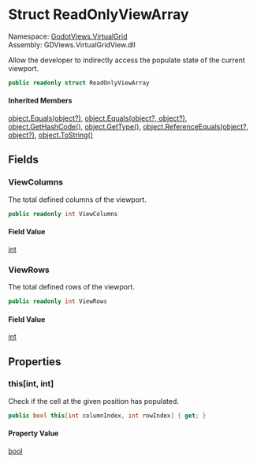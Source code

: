 # <a id="GodotViews_VirtualGrid_ReadOnlyViewArray"></a> Struct ReadOnlyViewArray

Namespace: [GodotViews.VirtualGrid](GodotViews.VirtualGrid.md)  
Assembly: GDViews.VirtualGridView.dll  

Allow the developer to indirectly access the populate state of the current viewport.

```csharp
public readonly struct ReadOnlyViewArray
```

#### Inherited Members

[object.Equals\(object?\)](https://learn.microsoft.com/dotnet/api/system.object.equals\#system\-object\-equals\(system\-object\)), 
[object.Equals\(object?, object?\)](https://learn.microsoft.com/dotnet/api/system.object.equals\#system\-object\-equals\(system\-object\-system\-object\)), 
[object.GetHashCode\(\)](https://learn.microsoft.com/dotnet/api/system.object.gethashcode), 
[object.GetType\(\)](https://learn.microsoft.com/dotnet/api/system.object.gettype), 
[object.ReferenceEquals\(object?, object?\)](https://learn.microsoft.com/dotnet/api/system.object.referenceequals), 
[object.ToString\(\)](https://learn.microsoft.com/dotnet/api/system.object.tostring)

## Fields

### <a id="GodotViews_VirtualGrid_ReadOnlyViewArray_ViewColumns"></a> ViewColumns

The total defined columns of the viewport.

```csharp
public readonly int ViewColumns
```

#### Field Value

 [int](https://learn.microsoft.com/dotnet/api/system.int32)

### <a id="GodotViews_VirtualGrid_ReadOnlyViewArray_ViewRows"></a> ViewRows

The total defined rows of the viewport.

```csharp
public readonly int ViewRows
```

#### Field Value

 [int](https://learn.microsoft.com/dotnet/api/system.int32)

## Properties

### <a id="GodotViews_VirtualGrid_ReadOnlyViewArray_Item_System_Int32_System_Int32_"></a> this\[int, int\]

Check if the cell at the given position has populated.

```csharp
public bool this[int columnIndex, int rowIndex] { get; }
```

#### Property Value

 [bool](https://learn.microsoft.com/dotnet/api/system.boolean)

